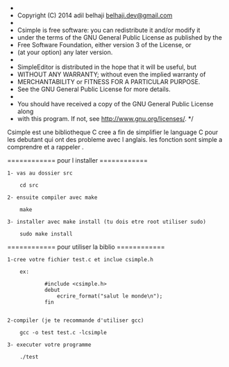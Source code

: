 *
 * Copyright (C) 2014 adil belhaji <belhaji.dev@gmail.com>
 * 
 * Csimple is free software: you can redistribute it and/or modify it
 * under the terms of the GNU General Public License as published by the
 * Free Software Foundation, either version 3 of the License, or
 * (at your option) any later version.
 * 
 * SimpleEditor is distributed in the hope that it will be useful, but
 * WITHOUT ANY WARRANTY; without even the implied warranty of
 * MERCHANTABILITY or FITNESS FOR A PARTICULAR PURPOSE.
 * See the GNU General Public License for more details.
 * 
 * You should have received a copy of the GNU General Public License along
 * with this program.  If not, see <http://www.gnu.org/licenses/>.
 */

 Csimple est une bibliotheque C cree a fin de simplifier le language C pour les debutant
 qui ont des probleme avec l anglais.
 les fonction sont simple a comprendre et a rappeler .

============ pour l installer ============

 	1- vas au dossier src 

 		cd src
 	
 	2- ensuite compiler avec make
 	
 		make
 	
 	3- installer avec make install (tu dois etre root utiliser sudo)
 	
 		sudo make install



============ pour utiliser la biblio  ============

 	1-cree votre fichier test.c et inclue csimple.h 
 		
 		ex:

 				#include <csimple.h>
 				debut
 					ecrire_format("salut le monde\n");
 				fin

 	
 	2-compiler (je te recommande d'utiliser gcc)

 		gcc -o test test.c -lcsimple

 	3- executer votre programme

 		./test